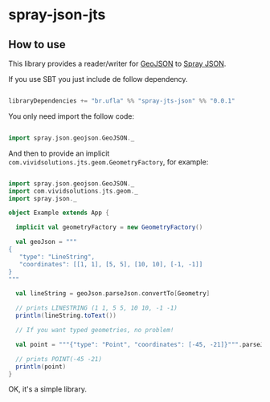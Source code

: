 # spray-json-jts

## How to use

This library provides a reader/writer for [GeoJSON](http://geojson.org/) to [Spray JSON](https://github.com/spray/spray-json).

If you use SBT you just include de follow dependency.

```scala

libraryDependencies += "br.ufla" %% "spray-jts-json" %% "0.0.1"

```

You only need import the follow code:

```scala

import spray.json.geojson.GeoJSON._

```


And then to provide an implicit `com.vividsolutions.jts.geom.GeometryFactory`, for example:


```scala

import spray.json.geojson.GeoJSON._
import com.vividsolutions.jts.geom._
import spray.json._

object Example extends App {

  implicit val geometryFactory = new GeometryFactory()

  val geoJson = """
{
   "type": "LineString",
   "coordinates": [[1, 1], [5, 5], [10, 10], [-1, -1]]
}
"""

  val lineString = geoJson.parseJson.convertTo[Geometry]

  // prints LINESTRING (1 1, 5 5, 10 10, -1 -1)
  println(lineString.toText())

  // If you want typed geometries, no problem!

  val point = """{"type": "Point", "coordinates": [-45, -21]}""".parseJson.convertTo[Point]

  // prints POINT(-45 -21)
  println(point)
}
```

OK, it's a simple library.
